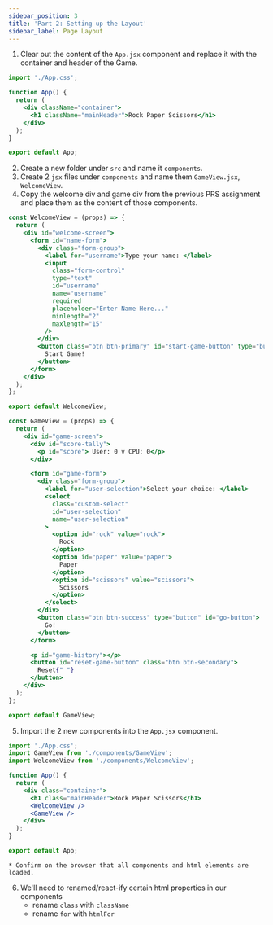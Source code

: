 ```yaml
---
sidebar_position: 3
title: 'Part 2: Setting up the Layout'
sidebar_label: Page Layout
---
```

1. Clear out the content of the `App.jsx` component and replace it with the container and header of the Game.

```jsx title="App.jsx"
import './App.css';

function App() {
  return (
    <div className="container">
      <h1 className="mainHeader">Rock Paper Scissors</h1>
    </div>
  );
}

export default App;

```

2. Create a new folder under `src` and name it `components`.
3. Create 2 `jsx` files under `components` and name them `GameView.jsx`, `WelcomeView`.
4. Copy the welcome div and game div from the previous PRS assignment and place them as the content of those components.

```jsx title="WelcomeView.jsx"
const WelcomeView = (props) => {
  return (
    <div id="welcome-screen">
      <form id="name-form">
        <div class="form-group">
          <label for="username">Type your name: </label>
          <input
            class="form-control"
            type="text"
            id="username"
            name="username"
            required
            placeholder="Enter Name Here..."
            minlength="2"
            maxlength="15"
          />
        </div>
        <button class="btn btn-primary" id="start-game-button" type="button">
          Start Game!
        </button>
      </form>
    </div>
  );
};

export default WelcomeView;

```

```jsx title="GameView.jsx"
const GameView = (props) => {
  return (
    <div id="game-screen">
      <div id="score-tally">
        <p id="score"> User: 0 v CPU: 0</p>
      </div>

      <form id="game-form">
        <div class="form-group">
          <label for="user-selection">Select your choice: </label>
          <select
            class="custom-select"
            id="user-selection"
            name="user-selection"
          >
            <option id="rock" value="rock">
              Rock
            </option>
            <option id="paper" value="paper">
              Paper
            </option>
            <option id="scissors" value="scissors">
              Scissors
            </option>
          </select>
        </div>
        <button class="btn btn-success" type="button" id="go-button">
          Go!
        </button>
      </form>

      <p id="game-history"></p>
      <button id="reset-game-button" class="btn btn-secondary">
        Reset{" "}
      </button>
    </div>
  );
};

export default GameView;
```

5. Import the 2 new components into the `App.jsx` component.

```jsx title="App.jsx"
import './App.css';
import GameView from './components/GameView';
import WelcomeView from './components/WelcomeView';

function App() {
  return (
    <div class="container">
      <h1 class="mainHeader">Rock Paper Scissors</h1>
      <WelcomeView />
      <GameView />
    </div>
  );
}

export default App;
```

    * Confirm on the browser that all components and html elements are loaded.

6. We'll need to renamed/react-ify certain html properties in our components
    * rename `class` with `className`
    * rename `for` with `htmlFor`
